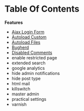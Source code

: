Table Of Contents
=================

**Features**

- [Ajax Login Form](feature/ajaxloginform.md)
- [Autoload Custom](feature/autoloadcustom.md)
- [Autoload Files](feature/autoloadfiles.md5)
- [Bugherd](feature/bugherd.md5)
- [Disabled Comments](feature/disabledcomments.md5)
- enable restricted page
- extended search
- google analytics
- hide admin notifications
- hide post type
- html mail
- killswitch
- master admin
- practical settings
- varnish

